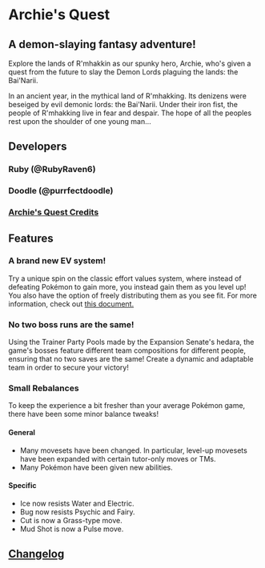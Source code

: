 # Archie's Quest
## A demon-slaying fantasy adventure!
Explore the lands of R'mhakkin as our spunky hero, Archie, who's given a quest from the future to slay the Demon Lords plaguing the lands: the Bai'Narii.

In an ancient year, in the mythical land of R'mhakking. Its denizens were beseiged by evil demonic lords: the Bai'Narii. Under their iron fist, the people of R'mhakking live in fear and despair. The hope of all the peoples rest upon the shoulder of one young man…

## Developers
### Ruby (@RubyRaven6)
### Doodle (@purrfectdoodle)
### [Archie's Quest Credits](./hack_credits.md)

## Features
### A brand new EV system!
Try a unique spin on the classic effort values system, where instead of defeating Pokémon to gain more, you instead gain them as you level up! You also have the option of freely distributing them as you see fit. For more information, check out [this document.](./docs/game_docs/ev_system.md)

### No two boss runs are the same!
Using the Trainer Party Pools made by the Expansion Senate's hedara, the game's bosses feature different team compositions for different people, ensuring that no two saves are the same! Create a dynamic and adaptable team in order to secure your victory!

### Small Rebalances
To keep the experience a bit fresher than your average Pokémon game, there have been some minor balance tweaks!

#### General
- Many movesets have been changed. In particular, level-up movesets have been expanded with certain tutor-only moves or TMs.
- Many Pokémon have been given new abilities.

#### Specific
- Ice now resists Water and Electric.
- Bug now resists Psychic and Fairy.
- Cut is now a Grass-type move.
- Mud Shot is now a Pulse move.

## [Changelog](./hack_changelog.md)

